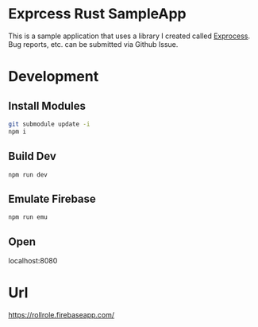 # Exprcess Rust SampleApp
This is a sample application that uses a library I created called [Exprocess](https://github.com/itskihaga/exprocess-rust).
Bug reports, etc. can be submitted via Github Issue.

# Development
## Install Modules
```bash
git submodule update -i
npm i
```

## Build Dev
```
npm run dev
```

## Emulate Firebase
```
npm run emu
```

## Open
localhost:8080

# Url
https://rollrole.firebaseapp.com/
